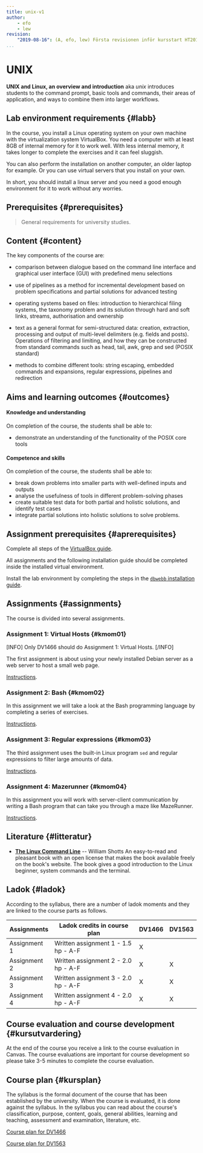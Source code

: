 ```yaml
---
title: unix-v1
author:
    - efo
    - lew
revision:
    "2019-08-16": (A, efo, lew) Första revisionen inför kursstart HT2019.
...
```

UNIX
==================================

**UNIX and Linux, an overview and introduction** aka _unix_ introduces students to the command prompt, basic tools and commands, their areas of application, and ways to combine them into larger workflows.

<!--more-->



Lab environment requirements {#labb}
------------------------

In the course, you install a Linux operating system on your own machine with the virtualization system VirtualBox. You need a computer with at least 8GB of internal memory for it to work well. With less internal memory, it takes longer to complete the exercises and it can feel sluggish.

You can also perform the installation on another computer, an older laptop for example. Or you can use virtual servers that you install on your own.

In short, you should install a linux server and you need a good enough environment for it to work without any worries.



Prerequisites {#prerequisites}
------------------------

> General requirements for university studies.



Content {#content}
------------------------

The key components of the course are:

* comparison between dialogue based on the
command line interface and graphical user interface
(GUI) with predefined menu selections

* use of pipelines as a method for incremental
development based on problem specifications and
partial solutions for advanced testing

* operating systems based on files: introduction to
hierarchical filing systems, the taxonomy problem
and its solution through hard and soft links,
streams, authorisation and ownership

* text as a general format for semi-structured data:
creation, extraction, processing and output of
multi-level delimiters (e.g. fields and posts).
Operations of filtering and limiting, and how they
can be constructed from standard commands such
as head, tail, awk, grep and sed (POSIX standard)

* methods to combine different tools: string
escaping, embedded commands and expansions, regular expressions, pipelines and redirection



Aims and learning outcomes {#outcomes}
------------------------

#### Knowledge and understanding

On completion of the course, the students shall be
able to:

* demonstrate an understanding of the functionality
of the POSIX core tools

#### Competence and skills

On completion of the course, the students shall be
able to:

* break down problems into smaller parts with
well-defined inputs and outputs
* analyse the usefulness of tools in different
problem-solving phases
* create suitable test data for both partial and
holistic solutions, and identify test cases
* integrate partial solutions into holistic solutions to
solve problems.



Assignment prerequisites {#aprerequisites}
------------------------

Complete all steps of the [VirtualBox guide](guide/virtualbox_en).

All assignments and the following installation guide should be completed inside the installed virtual environment.

Install the lab environment by completing the steps in the [`dbwebb` installation guide](kurser/unix-v1/installera-labbmiljo).



Assignments {#assignments}
------------------------

The course is divided into several assignments.

### Assignment 1: Virtual Hosts {#kmom01}

[INFO]
Only DV1466 should do Assignment 1: Virtual Hosts.
[/INFO]

The first assignment is about using your newly installed Debian server as a web server to host a small web page.

[Instructions](kurser/unix-v1/kmom01).



### Assignment 2: Bash {#kmom02}

In this assignment we will take a look at the Bash programming language by completing a series of exercises.

[Instructions](kurser/unix-v1/kmom02).



### Assignment 3: Regular expressions {#kmom03}

The third assignment uses the built-in Linux program `sed` and regular expressions to filter large amounts of data.

[Instructions](kurser/unix-v1/kmom03).



### Assignment 4: Mazerunner {#kmom04}

In this assignment you will work with server-client communication by writing a Bash program that can take you through a maze like MazeRunner.

[Instructions](kurser/unix-v1/kmom04).



Literature {#litteratur}
----------------------------

* **[The Linux Command Line](kunskap/boken-the-linux-command-line)** -- William Shotts
    An easy-to-read and pleasant book with an open license that makes the book available freely on the book's website. The book gives a good introduction to the Linux beginner, system commands and the terminal.



Ladok {#ladok}
------------------------

According to the syllabus, there are a number of ladok moments and they are linked to the course parts as follows.

| Assignments     | Ladok credits in course plan        | DV1466 | DV1563 |
|-----------------|-------------------------------------|--------|--------|
| Assignment 1    | Written assignment 1 - 1.5 hp - A-F | X      |        |
| Assignment 2    | Written assignment 2 - 2.0 hp - A-F | X      | X      |
| Assignment 3    | Written assignment 3 - 2.0 hp - A-F | X      | X      |
| Assignment 4    | Written assignment 4 - 2.0 hp - A-F | X      | X      |



Course evaluation and course development {#kursutvardering}
-----------------------------------------------------

At the end of the course you receive a link to the course evaluation in Canvas. The course evaluations are important for course development so please take 3-5 minutes to complete the course evaluation.



Course plan {#kursplan}
-----------------------------------------------------

The syllabus is the formal document of the course that has been established by the university. When the course is evaluated, it is done against the syllabus. In the syllabus you can read about the course's classification, purpose, content, goals, general abilities, learning and teaching, assessment and examination, literature, etc.

[Course plan for DV1466](http://edu.bth.se/utbildning/utb_kursplaner.asp?KKurskod=DV1466)

[Course plan for DV1563](http://edu.bth.se/utbildning/utb_kursplaner.asp?KKurskod=DV1563)
